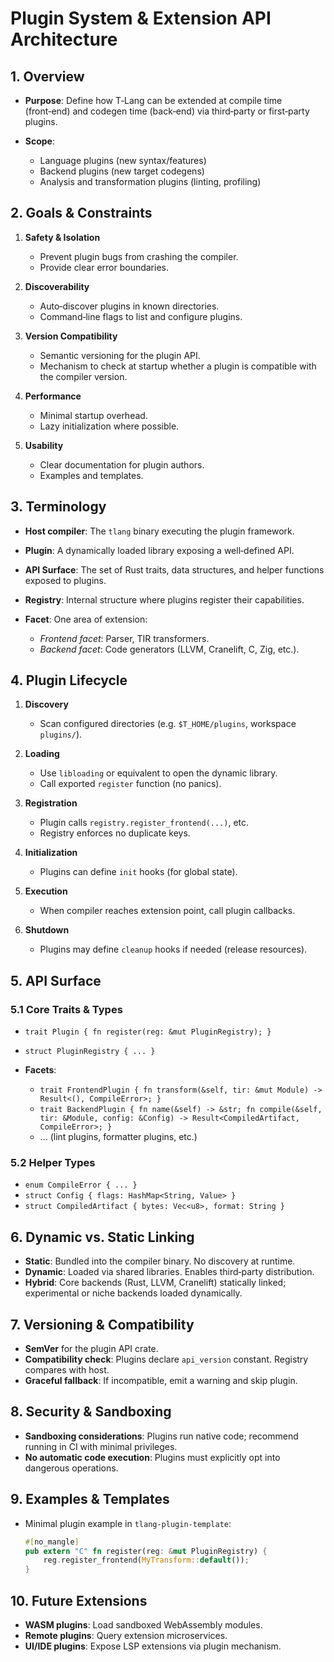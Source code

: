 # Plugin System & Extension API Architecture

## 1. Overview

* **Purpose**: Define how T‑Lang can be extended at compile time (front‑end) and codegen time (back‑end) via third‑party or first‑party plugins.
* **Scope**:

    * Language plugins (new syntax/features)
    * Backend plugins (new target codegens)
    * Analysis and transformation plugins (linting, profiling)

## 2. Goals & Constraints

1. **Safety & Isolation**

    * Prevent plugin bugs from crashing the compiler.
    * Provide clear error boundaries.
2. **Discoverability**

    * Auto‑discover plugins in known directories.
    * Command‑line flags to list and configure plugins.
3. **Version Compatibility**

    * Semantic versioning for the plugin API.
    * Mechanism to check at startup whether a plugin is compatible with the compiler version.
4. **Performance**

    * Minimal startup overhead.
    * Lazy initialization where possible.
5. **Usability**

    * Clear documentation for plugin authors.
    * Examples and templates.

## 3. Terminology

* **Host compiler**: The `tlang` binary executing the plugin framework.
* **Plugin**: A dynamically loaded library exposing a well‑defined API.
* **API Surface**: The set of Rust traits, data structures, and helper functions exposed to plugins.
* **Registry**: Internal structure where plugins register their capabilities.
* **Facet**: One area of extension:

    * *Frontend facet*: Parser, TIR transformers.
    * *Backend facet*: Code generators (LLVM, Cranelift, C, Zig, etc.).

## 4. Plugin Lifecycle

1. **Discovery**

    * Scan configured directories (e.g. `$T_HOME/plugins`, workspace `plugins/`).
2. **Loading**

    * Use `libloading` or equivalent to open the dynamic library.
    * Call exported `register` function (no panics).
3. **Registration**

    * Plugin calls `registry.register_frontend(...)`, etc.
    * Registry enforces no duplicate keys.
4. **Initialization**

    * Plugins can define `init` hooks (for global state).
5. **Execution**

    * When compiler reaches extension point, call plugin callbacks.
6. **Shutdown**

    * Plugins may define `cleanup` hooks if needed (release resources).

## 5. API Surface

### 5.1 Core Traits & Types

* `trait Plugin { fn register(reg: &mut PluginRegistry); }`
* `struct PluginRegistry { ... }`
* **Facets**:

    * `trait FrontendPlugin { fn transform(&self, tir: &mut Module) -> Result<(), CompileError>; }`
    * `trait BackendPlugin { fn name(&self) -> &str; fn compile(&self, tir: &Module, config: &Config) -> Result<CompiledArtifact, CompileError>; }`
    * ... (lint plugins, formatter plugins, etc.)

### 5.2 Helper Types

* `enum CompileError { ... }`
* `struct Config { flags: HashMap<String, Value> }`
* `struct CompiledArtifact { bytes: Vec<u8>, format: String }`

## 6. Dynamic vs. Static Linking

* **Static**: Bundled into the compiler binary. No discovery at runtime.
* **Dynamic**: Loaded via shared libraries. Enables third‑party distribution.
* **Hybrid**: Core backends (Rust, LLVM, Cranelift) statically linked; experimental or niche backends loaded dynamically.

## 7. Versioning & Compatibility

* **SemVer** for the plugin API crate.
* **Compatibility check**: Plugins declare `api_version` constant. Registry compares with host.
* **Graceful fallback**: If incompatible, emit a warning and skip plugin.

## 8. Security & Sandboxing

* **Sandboxing considerations**: Plugins run native code; recommend running in CI with minimal privileges.
* **No automatic code execution**: Plugins must explicitly opt into dangerous operations.

## 9. Examples & Templates

* Minimal plugin example in `tlang-plugin-template`:

  ```rust
  #[no_mangle]
  pub extern "C" fn register(reg: &mut PluginRegistry) {
      reg.register_frontend(MyTransform::default());
  }
  ```

## 10. Future Extensions

* **WASM plugins**: Load sandboxed WebAssembly modules.
* **Remote plugins**: Query extension microservices.
* **UI/IDE plugins**: Expose LSP extensions via plugin mechanism.
